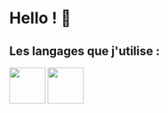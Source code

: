 # Hello ! 👋
## Les langages que j'utilise :

<div display: flex; align-items:center;>
<img src="https://upload.wikimedia.org/wikipedia/commons/thumb/6/61/HTML5_logo_and_wordmark.svg/512px-HTML5_logo_and_wordmark.svg.png" width="65px" height="65px">
<img src="https://upload.wikimedia.org/wikipedia/commons/thumb/d/d5/CSS3_logo_and_wordmark.svg/1452px-CSS3_logo_and_wordmark.svg.png" width="65px" height="65px">
</div>

